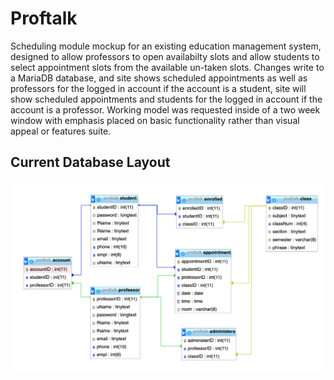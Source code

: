 # Proftalk

Scheduling module mockup for an existing education management system, designed to allow professors to open availabilty slots and allow students to select appointment slots from the available un-taken slots. Changes write to a MariaDB database, and site shows scheduled appointments as well as professors for the logged in account if the account is a student, site will show scheduled appointments and students for the logged in account if the account is a professor. Working model was requested inside of a two week window with emphasis placed on basic functionality rather than visual appeal or features suite.

## Current Database Layout

![ERD](https://github.com/iwantmyhatback/proftalk/blob/master/img/current_erd.png)
